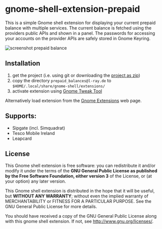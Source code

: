 # gnome-shell-extension-prepaid

This is a simple Gnome shell extension for displaying your current prepaid balance with multiple services. The current balance is fetched using the providers public APIs and shown in a panel. The passwords for accessing your accounts on the provider APIs are safely stored in Gnome Keyring.

![screenshot prepaid balance](https://raw.githubusercontent.com/l-ray/gnome-shell-extension-prepaid/master/static/screenshot.png "Screenshot prepaid balance overview")

## Installation
 1. get the project (i.e. using git or downloading the [project as zip](https://github.com/l-ray/gnome-shell-extension-prepaid/archive/master.zip))
 1. copy the directory `prepaid_balances@l-ray.de` to `$HOME/.local/share/gnome-shell/extensions/`
 1. activate extension using [Gnome Tweak Tool](http://wiki.gnome.org/action/show/Apps/GnomeTweakTool)

Alternatively load extension from the [Gnome Extensions](https://extensions.gnome.org/extension/1053/pre-paid-balances/) web page.
## Supports:
 * Sipgate (incl. Simquadrat)
 * Tesco Mobile Ireland
 * Leapcard

## License

This Gnome shell extension is free software: you can redistribute it and/or modify it under the terms of the **GNU General Public License as published by the Free Software Foundation, either version 3** of the License, or (at your option) any later version.

This Gnome shell extension is distributed in the hope that it will be useful, but **WITHOUT ANY WARRANTY**; without even the implied warranty of MERCHANTABILITY or FITNESS FOR A PARTICULAR PURPOSE. See the GNU General Public License for more details.

You should have received a copy of the GNU General Public License along with this gnome shell extension. If not, see http://www.gnu.org/licenses/.
